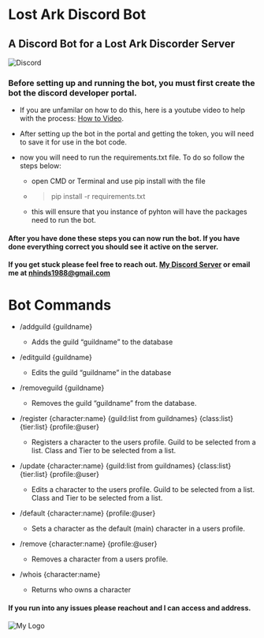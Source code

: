# Lost Ark Discord Bot
## A Discord Bot for a Lost Ark Discorder Server
![Discord](https://cdn.logojoy.com/wp-content/uploads/20210422095037/discord-mascot.png)
### Before setting up and running the bot, you must first create the bot the discord developer portal. 
- If you are unfamilar on how to do this, here is a youtube video to help with the process: [How to Video](https://youtu.be/Uibz0iQjoC0?t=714). 

- After setting up the bot in the portal and getting the token, you will need to save it for use in the bot code.

- now you will need to run the requirements.txt file. To do so follow the steps below:
    
    - open CMD or Terminal and use pip install with the file
    - > pip install -r requirements.txt
    - this will ensure that you instance of pyhton will have the packages need to run the bot.
    
#### After you have done these steps you can now run the bot. If you have done everything correct you should see it active on the server.

#### If you get stuck please feel free to reach out. [My Discord Server](https://discord.gg/2vBYTr32) or email me at nhinds1988@gmail.com

# Bot Commands

- /addguild {guildname}
    - Adds the guild “guildname” to the database
    
- /editguild {guildname}
    - Edits the guild “guildname” in the database
    
- /removeguild {guildname}
    - Removes the guild “guildname” from the database.
    
- /register {character:name} {guild:list from guildnames} {class:list} {tier:list} {profile:@user}
    - Registers a character to the users profile. Guild to be selected from a list. Class and Tier to be selected from a list.
    
- /update {character:name} {guild:list from guildnames} {class:list} {tier:list} {profile:@user}
    - Edits a character to the users profile. Guild to be selected from a list. Class and Tier to be selected from a list.
    
- /default {character:name} {profile:@user}
    - Sets a character as the default (main) character in a users profile.
    
- /remove {character:name} {profile:@user}
    - Removes a character from a users profile.
    
- /whois {character:name}
    - Returns who owns a character
    
#### If you run into any issues please reachout and I can access and address. 

![My Logo](https://live.staticflickr.com/65535/51670302326_0cdc222df0_o.png)
